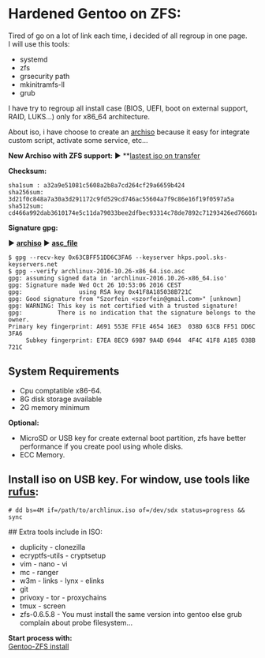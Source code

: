# Hardened Gentoo on ZFS:
Tired of go on a lot of link each time, i decided of all regroup in one page.  
I will use this tools:
* systemd
* zfs
* grsecurity path
* mkinitramfs-ll
* grub

I have try to regroup all install case (BIOS, UEFI, boot on external support, RAID, LUKS...) only for x86_64 architecture.

About iso, i have choose to create an [archiso](https://wiki.archlinux.org/index.php/Archiso) because it easy for integrate custom script, activate some service, etc...

**New Archiso with ZFS support:**
:arrow_forward: **[lastest iso on transfer](https://transfer.sh/NF1ST/archlinux-2016.10.26-x86_64.iso)

**Checksum:**

    sha1sum : a32a9e51081c5608a2b8a7cd264cf29a6659b424
    sha256sum: 3d21f0c848a7a30a3d291172c9fd529cd746ac55604a7f9c86e16f19f0597a5a
    sha512sum: cd466a992dab3610174e5c11da79033bee2dfbec93314c78de7892c71293426ed76601e3f6acdec2831c1c60d9e74162f34c657106fc2ffef3881c333c156e8e

**Signature gpg:**

:arrow_forward: **[archiso](https://transfer.sh/NF1ST/archlinux-2016.10.26-x86_64.iso)**
:arrow_forward: **[asc_file](https://raw.githubusercontent.com/szorfein/Gentoo-ZFS/master/archlinux-2016.10.26-x86_64.iso.asc)**

    $ gpg --recv-key 0x63CBFF51DD6C3FA6 --keyserver hkps.pool.sks-keyservers.net
    $ gpg --verify archlinux-2016-10.26-x86_64.iso.asc
    gpg: assuming signed data in 'archlinux-2016.10.26-x86_64.iso'
    gpg: Signature made Wed Oct 26 10:53:06 2016 CEST
    gpg:                using RSA key 0x41F8A185038B721C
    gpg: Good signature from "Szorfein <szorfein@gmail.com>" [unknown]
    gpg: WARNING: This key is not certified with a trusted signature!
    gpg:          There is no indication that the signature belongs to the owner.
    Primary key fingerprint: A691 553E FF1E 4654 16E3  038D 63CB FF51 DD6C 3FA6
         Subkey fingerprint: E7EA 8EC9 69B7 9A4D 6944  4F4C 41F8 A185 038B 721C

## System Requirements
* Cpu comptatible x86-64.
* 8G disk storage available
* 2G memory minimum
    
**Optional:**
* MicroSD or USB key for create external boot partition, zfs have better performance if you create pool using whole disks.
* ECC Memory.

## Install iso on USB key. For window, use tools like [rufus](https://rufus.akeo.ie/):  

    # dd bs=4M if=/path/to/archlinux.iso of=/dev/sdx status=progress && sync

## Extra tools include in ISO:
* duplicity - clonezilla
* ecryptfs-utils - cryptsetup
* vim - nano - vi
* mc - ranger
* w3m - links - lynx - elinks
* git
* privoxy - tor - proxychains
* tmux - screen
* zfs-0.6.5.8 - You must install the same version into gentoo else grub complain about probe filesystem...

**Start process with:**  
[Gentoo-ZFS install](https://github.com/szorfein/Gentoo-ZFS/wiki/gentoo-zfs)  
